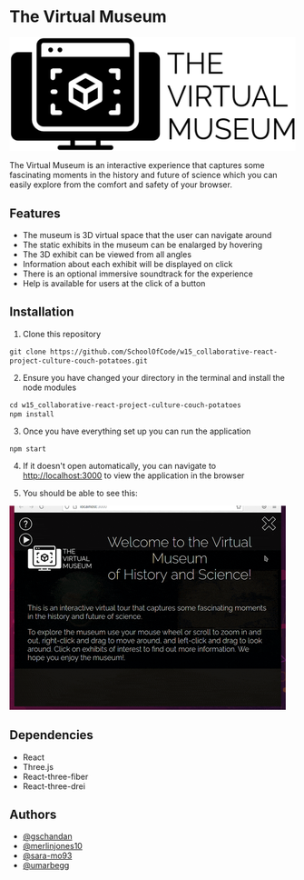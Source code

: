 # The Virtual Museum

![logo](./src/logo_2.png)

The Virtual Museum is an interactive experience that captures some fascinating moments in the history and future of science which you can easily explore from the comfort and safety of your browser.

## Features

- The museum is 3D virtual space that the user can navigate around
- The static exhibits in the museum can be enalarged by hovering
- The 3D exhibit can be viewed from all angles
- Information about each exhibit will be displayed on click
- There is an optional immersive soundtrack for the experience
- Help is available for users at the click of a button

## Installation

1. Clone this repository 
```
git clone https://github.com/SchoolOfCode/w15_collaborative-react-project-culture-couch-potatoes.git
```
2. Ensure you have changed your directory in the terminal and install the node modules
```
cd w15_collaborative-react-project-culture-couch-potatoes
npm install
```
3. Once you have everything set up you can run the application
```
npm start
```
4. If it doesn't open automatically, you can navigate to [http://localhost:3000](http://localhost:3000) to view the application in the browser

5. You should be able to see this:

<img src="./public/2021-07-09 22-46.gif" alt="current site as of 09/07/21">

## Dependencies   

- React
- Three.js
- React-three-fiber
- React-three-drei

## Authors

- [@gschandan](https://github.com/gschandan)
- [@merlinjones10](https://github.com/merlinjones10)
- [@sara-mo93](https://github.com/Sara-Mo93)
- [@umarbegg](https://github.com/UmarBegg)

